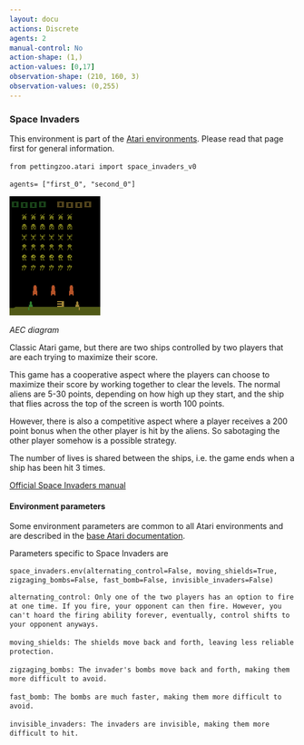 ```yaml
---
layout: docu
actions: Discrete
agents: 2
manual-control: No
action-shape: (1,)
action-values: [0,17]
observation-shape: (210, 160, 3)
observation-values: (0,255)
---
```


### Space Invaders

This environment is part of the [Atari environments](../atari). Please read that page first for general information.


`from pettingzoo.atari import space_invaders_v0`

`agents= ["first_0", "second_0"]`

![space_invaders_easy gif](atari_space_invaders.gif)

*AEC diagram*

Classic Atari game, but there are two ships controlled by two players that are each trying to maximize their score.

This game has a cooperative aspect where the players can choose to maximize their score by working together to clear the levels. The normal aliens are 5-30 points, depending on how high up they start, and the ship that flies across the top of the screen is worth 100 points.

However, there is also a competitive aspect where a player receives a 200 point bonus when the other player is hit by the aliens. So sabotaging the other player somehow is a possible strategy.

The number of lives is shared between the ships, i.e. the game ends when a ship has been hit 3 times.

[Official Space Invaders manual](https://atariage.com/manual_html_page.php?SoftwareLabelID=460)

#### Environment parameters

Some environment parameters are common to all Atari environments and are described in the [base Atari documentation](../atari).

Parameters specific to Space Invaders are

```
space_invaders.env(alternating_control=False, moving_shields=True, zigzaging_bombs=False, fast_bomb=False, invisible_invaders=False)
```

```
alternating_control: Only one of the two players has an option to fire at one time. If you fire, your opponent can then fire. However, you can't hoard the firing ability forever, eventually, control shifts to your opponent anyways.

moving_shields: The shields move back and forth, leaving less reliable protection.

zigzaging_bombs: The invader's bombs move back and forth, making them more difficult to avoid.

fast_bomb: The bombs are much faster, making them more difficult to avoid.

invisible_invaders: The invaders are invisible, making them more difficult to hit.
```
